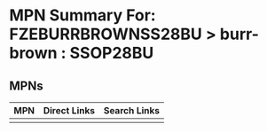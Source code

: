 



# MPN Summary For: FZEBURRBROWNSS28BU > burr-brown : SSOP28BU

## MPNs
  

|MPN|Direct Links|Search Links|
| :--- | :--- | :--- |
||||
